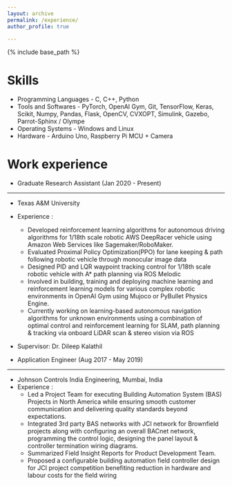 ```yaml
---
layout: archive
permalink: /experience/
author_profile: true

---
```


{% include base_path %}

Skills
======
* Programming Languages - C, C++, Python
* Tools and Softwares - PyTorch, OpenAI Gym, Git, TensorFlow, Keras, Scikit, Numpy, Pandas, Flask, OpenCV, CVXOPT, Simulink, Gazebo, Parrot-Sphinx / Olympe
* Operating Systems - Windows and Linux
* Hardware - Arduino Uno, Raspberry Pi MCU + Camera


Work experience
======
* Graduate Research Assistant (Jan 2020 - Present)
-------------------------------------------------------
 * Texas A&M University
 * Experience : 
   * Developed reinforcement learning algorithms for autonomous driving algorithms for 1/18th scale robotic AWS DeepRacer vehicle using Amazon Web Services like Sagemaker/RoboMaker.
   * Evaluated Proximal Policy Optimization(PPO) for lane keeping & path following robotic vehicle through monocular image data
   * Designed PID and LQR waypoint tracking control for 1/18th scale robotic vehicle with A* path planning via ROS Melodic 
   * Involved in building, training and deploying machine learning and reinforcement learning models for various complex robotic environments in OpenAI Gym using Mujoco or PyBullet Physics Engine.
   * Currently working on learning-based autonomous navigation algorithms for unknown environments using a combination of optimal control and reinforcement learning for SLAM, path planning & tracking via onboard LiDAR scan & stereo vision via ROS
  * Supervisor: Dr. Dileep Kalathil

* Application Engineer (Aug 2017 - May 2019)
-------------------------------------------------------
 * Johnson Controls India Engineering, Mumbai, India
 * Experience : 
   * Led a Project Team for executing Building Automation System (BAS) Projects in North America while ensuring smooth customer communication and delivering quality standards beyond expectations.
   * Integrated 3rd party BAS networks with JCI network for Brownfield projects along with configuring an overall BACnet network, programming the control logic, designing the panel layout & controller termination wiring diagrams.
   * Summarized Field Insight Reports for Product Development Team.
   * Proposed a configurable building automation field controller design for JCI project competition  benefiting reduction in hardware and labour costs for the field wiring
 
 
  



  

  

  

